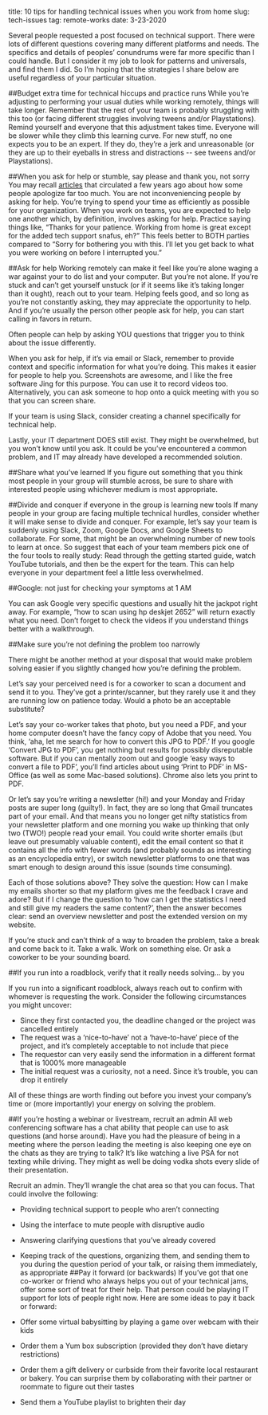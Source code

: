 title: 10 tips for handling technical issues when you work from home
slug: tech-issues
tag: remote-works
date: 3-23-2020

Several people requested a post focused on technical support. There were lots of different questions covering many different platforms and needs. The specifics and details of peoples’ conundrums were far more specific than I could handle. But I consider it my job to look for patterns and universals, and find them I did. So I’m hoping that the strategies I share below are useful regardless of your particular situation.

##Budget extra time for technical hiccups and practice runs
While you’re adjusting to performing your usual duties while working remotely, things will take longer. Remember that the rest of your team is probably struggling with this too (or facing different struggles involving tweens and/or Playstations). Remind yourself and everyone that this adjustment takes time. Everyone will be slower while they climb this learning curve. For new stuff, no one expects you to be an expert. If they do, they’re a jerk and unreasonable (or they are up to their eyeballs in stress and distractions -- see tweens and/or Playstations).

##When you ask for help or stumble, say please and thank you, not sorry
You may recall [articles](https://www.forbes.com/sites/forbescoachescouncil/2018/06/01/stop-apologizing-10-alternative-approaches-to-im-sorry/#41db95ef550d) that circulated a few years ago about how some people apologize far too much. You are not inconveniencing people by asking for help. You’re trying to spend your time as efficiently as possible for your organization. When you work on teams, you are expected to help one another which, by definition, involves asking for help. Practice saying things like, “Thanks for your patience. Working from home is great except for the added tech support snafus, eh?” This feels better to BOTH parties compared to “Sorry for bothering you with this. I’ll let you get back to what you were working on before I interrupted you.” 

##Ask for help
Working remotely can make it feel like you’re alone waging a war against your to do list and your computer. But you’re not alone. If you’re stuck and can’t get yourself unstuck (or if it seems like it’s taking longer than it ought), reach out to your team. Helping feels good, and so long as you’re not constantly asking, they may appreciate the opportunity to help. And if you’re usually the person other people ask for help, you can start calling in favors in return. 

Often people can help by asking YOU questions that trigger you to think about the issue differently.

When you ask for help, if it’s via email or Slack, remember to provide context and specific information for what you’re doing. This makes it easier for people to help you. Screenshots are awesome, and I like the free software Jing for this purpose. You can use it to record videos too. Alternatively, you can ask someone to hop onto a quick meeting with you so that you can screen share.

If your team is using Slack, consider creating a channel specifically for technical help.

Lastly, your IT department DOES still exist. They might be overwhelmed, but you won’t know until you ask. It could be you’ve encountered a common problem, and IT may already have developed a recommended solution.

##Share what you’ve learned
If you figure out something that you think most people in your group will stumble across, be sure to share with interested people using whichever medium is most appropriate.

##Divide and conquer if everyone in the group is learning new tools
If many people in your group are facing multiple technical hurdles, consider whether it will make sense to divide and conquer. For example, let’s say your team is suddenly using Slack, Zoom, Google Docs, and Google Sheets to collaborate. For some, that might be an overwhelming number of new tools to learn at once. So suggest that each of your team members pick one of the four tools to really study: Read through the getting started guide, watch YouTube tutorials, and then be the expert for the team. This can help everyone in your department feel a little less overwhelmed. 

##Google: not just for checking your symptoms at 1 AM

You can ask Google very specific questions and usually hit the jackpot right away. For example, “how to scan using hp deskjet 2652” will return exactly what you need. Don’t forget to check the videos if you understand things better with a walkthrough. 

##Make sure you’re not defining the problem too narrowly

There might be another method at your disposal that would make problem solving easier if you slightly changed how you’re defining the problem.

Let’s say your perceived need is for a coworker to scan a document and send it to you. They’ve got a printer/scanner, but they rarely use it and they are running low on patience today. Would a photo be an acceptable substitute?

Let’s say your co-worker takes that photo, but you need a PDF, and your home computer doesn’t have the fancy copy of Adobe that you need. You think, ‘aha, let me search for how to convert this JPG to PDF.’ If you google ‘Convert JPG to PDF’, you get nothing but results for possibly disreputable software. But if you can mentally zoom out and google ‘easy ways to convert a file to PDF’, you’ll find articles about using ‘Print to PDF’ in MS-Office (as well as some Mac-based solutions). Chrome also lets you print to PDF.

Or let’s say you’re writing a newsletter (hi!) and your Monday and Friday posts are super long (guilty!). In fact, they are so long that Gmail truncates part of your email. And that means you no longer get nifty statistics from your newsletter platform and one morning you wake up thinking that only two (TWO!) people read your email. You could write shorter emails (but leave out presumably valuable content), edit the email content so that it contains all the info with fewer words (and probably sounds as interesting as an encyclopedia entry), or switch newsletter platforms to one that was smart enough to design around this issue (sounds time consuming). 

Each of those solutions above? They solve the question: How can I make my emails shorter so that my platform gives me the feedback I crave and adore? But if I change the question to ‘how can I get the statistics I need and still give my readers the same content?’, then the answer becomes clear: send an overview newsletter and post the extended version on my website.

If you’re stuck and can’t think of a way to broaden the problem, take a break and come back to it. Take a walk. Work on something else. Or ask a coworker to be your sounding board.


##If you run into a roadblock, verify that it really needs solving… by you

If you run into a significant roadblock, always reach out to confirm with whomever is requesting the work. Consider the following circumstances you might uncover: 

- Since they first contacted you, the deadline changed or the project was cancelled entirely
- The request was a ‘nice-to-have’ not a ‘have-to-have’ piece of the project, and it’s completely acceptable to not include that piece
- The requestor can very easily send the information in a different format that is 1000% more manageable
- The initial request was a curiosity, not a need. Since it’s trouble, you can drop it entirely

All of these things are worth finding out before you invest your company’s time or (more importantly) your energy on solving the problem. 

##If you’re hosting a webinar or livestream, recruit an admin
All web conferencing software has a chat ability that people can use to ask questions (and horse around). Have you had the pleasure of being in a meeting where the person leading the meeting is also keeping one eye on the chats as they are trying to talk? It’s like watching a live PSA for not texting while driving. They might as well be doing vodka shots every slide of their presentation. 

Recruit an admin. They’ll wrangle the chat area so that you can focus. That could involve the following: 

- Providing technical support to people who aren’t connecting
- Using the interface to mute people with disruptive audio
- Answering clarifying questions that you’ve already covered
- Keeping track of the questions, organizing them, and sending them to you during the question period of your talk, or raising them immediately, as appropriate
##Pay it forward (or backwards)
If you’ve got that one co-worker or friend who always helps you out of your technical jams, offer some sort of treat for their help. That person could be playing IT support for lots of people right now. Here are some ideas to pay it back or forward: 

- Offer some virtual babysitting by playing a game over webcam with their kids
- Order them a Yum box subscription (provided they don’t have dietary restrictions)
- Order them a gift delivery or curbside from their favorite local restaurant or bakery. You can surprise them by collaborating with their partner or roommate to figure out their tastes
- Send them a YouTube playlist to brighten their day

